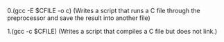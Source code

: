 0.(gcc -E $CFILE -o c) (Writes a script that runs a C file through the preprocessor and save the result into another file)

1.(gcc -c $CFILE) (Writes a script that compiles a C file but does not link.)